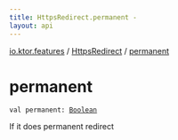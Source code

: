 ```yaml
---
title: HttpsRedirect.permanent - 
layout: api
---
```


<div class='api-docs-breadcrumbs'><a href="../index.html">io.ktor.features</a> / <a href="index.html">HttpsRedirect</a> / <a href="./permanent.html">permanent</a></div>

# permanent

<div class="signature"><code><span class="keyword">val </span><span class="identifier">permanent</span><span class="symbol">: </span><a href="https://kotlinlang.org/api/latest/jvm/stdlib/kotlin/-boolean/index.html"><span class="identifier">Boolean</span></a></code></div>

If it does permanent redirect

